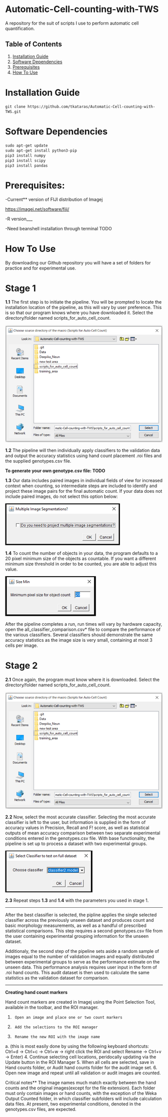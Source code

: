 # Automatic-Cell-counting-with-TWS
A repository for the suit of scripts I use to perform automatic cell quantification.


## Table of Contents
1. [Installation Guide](#installation-guide)
2. [Software Dependencies](#software-dependencies)
3. [Prerequisites](#prerequisites)
4. [How To Use](#how-to-use)
# Installation Guide
```
git clone https://github.com/tkataras/Automatic-Cell-counting-with-TWS.git
```

# Software Dependencies

```
sudo apt-get update
sudo apt-get install python3-pip
pip3 install numpy
pip3 install scipy
pip3 install pandas
```

# Prerequisites:
-Current** version of FIJI distribution of Imagej

https://imagej.net/software/fiji/

-R version___

-Need beanshell installation through terminal TODO
 
# How To Use

By downloading our Github repository you will have a set of folders for practice and for experimental use.

# Stage 1
__1.1__ The first step is to initiate the pipeline. You will be prompted to locate the installation location of the pipeline, as this will vary by user preference. This is so that our program knows where you have downloaded it. Select the directory/folder named scripts_for_auto_cell_count.

<img src = "figures/selectSource.PNG">

__1.2__ The pipeline will then individually apply classifiers to the validation data and output the accuracy statistics using hand count placement .roi files and the supplied genotypes.csv file. 

__To generate your own genotype.csv file: TODO__

__1.3__ Our data includes paired images in individual fields of view for increased context when counting, so intermediate steps are included to identify and project these image pairs for the final automatic count. If your data does not include paired images, do not select this option below:

<img src = "figures/selectMultipleSegmentation.PNG">

__1.4__ To count the number of objects in your data, the program defaults to a 20 pixel minimum size of the objects as countable. If you want a different minimum size threshold in order to be counted, you are able to adjust this value.

<img src = "figures/selectSizeMin.PNG">

After the pipeline completes a run, run times will vary by hardware capacity, open the all_classifier_comparison.csv* file to compare the performance of the various classifiers. Several classifiers should demonstrate the same accuracy statistics as the image size is very small, containing at most 3 cells per image.

# Stage 2
__2.1__ Once again, the program must know where it is downloaded. Select the directory/folder named scripts_for_auto_cell_count.

<img src = "figures/selectSource.PNG">

__2.2__ Now, select the most accurate classifier. Selecting the most accurate classifier is left to the user, but information is supplied in the form of accuracy values in Precision, Recall and F! score, as well as statistical outputs of mean accuracy comparison between two separate experimental conditions entered in the genotypes.csv file. With base functionality, the pipeline is set up to process a dataset with two experimental groups.

<img src = "figures/selectClassifier.PNG">

__2.3__ Repeat steps __1.3__ and __1.4__ with the parameters you used in stage 1.

*** 
After the best classifier is selected, the pipline applies the single selected classifier across the previously unseen dataset and produces count and basic morphology measurements, as well as a handful of prescribed statistical comparisons. This step requires a second genotypes.csv file from the user containing experimental grouping information for the unseen dataset.

Additionaly, the second step of the pipeline sets aside a random sample of images equal to the number of validation images and equally distributed between experimental groups to serve as the performance estimate on the unseen data. This performance analysis requires user input in the form of .roi hand counts. This audit dataset is then used to calculate the same statistics as the validation dataset for comparison.
***

__Creating hand count markers__

Hand count markers are created in Imagej using the Point Selection Tool, available in the toolbar, and the ROI manager.
1.      Open an image and place one or two count markers
2.      Add the selections to the ROI manager
3.      Rename the new ROI with the image name
a.      (this is most easily done by using the following keyboard shortcuts:
Ctrl+d -> Ctrl+c -> Ctrl+w -> right click the ROI and select Rename -> Ctrl+v -> Enter)
4.      Continue selecting cell locations, peridocally updating via the Update button in the ROI Manager
5.      When all cells are selected, save in Hand counts folder, or Audit hand counts folder for the audit image set.
6.      Open new image and repeat until all validation or audit images are counted.
 
Critical notes**
The image names much match exactly between the hand counts and the original images(except for the file extension).
Each folder must only contain images or hand counts, with the exception of the Weka Output Counted folder, in which classifier subfolders will include calculation data files.
At present, two experimental conditions, denoted in the genotypes.csv files, are expected. 


